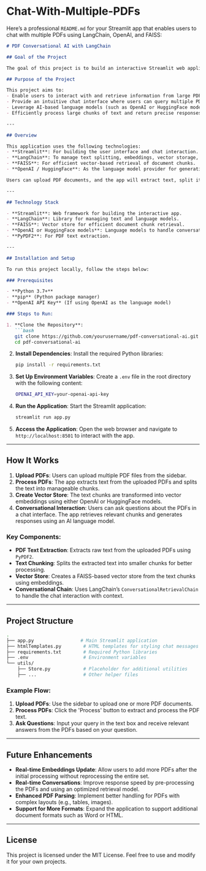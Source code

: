 # Chat-With-Multiple-PDFs
Here’s a professional `README.md` for your Streamlit app that enables users to chat with multiple PDFs using LangChain, OpenAI, and FAISS:

```markdown
# PDF Conversational AI with LangChain

## Goal of the Project

The goal of this project is to build an interactive Streamlit web application where users can upload multiple PDF files and ask questions about the content. The application processes the PDFs, splits the text into manageable chunks, and utilizes embeddings to create a vector store for efficient conversational retrieval. The system answers user queries by retrieving relevant content from the uploaded PDFs.

## Purpose of the Project

This project aims to:
- Enable users to interact with and retrieve information from large PDF documents.
- Provide an intuitive chat interface where users can query multiple PDFs simultaneously.
- Leverage AI-based language models (such as OpenAI or HuggingFace models) for document understanding and answering user questions.
- Efficiently process large chunks of text and return precise responses through a conversational interface.

---

## Overview

This application uses the following technologies:
- **Streamlit**: For building the user interface and chat interaction.
- **LangChain**: To manage text splitting, embeddings, vector storage, and retrieval chains.
- **FAISS**: For efficient vector-based retrieval of document chunks.
- **OpenAI / HuggingFace**: As the language model provider for generating conversational responses.

Users can upload PDF documents, and the app will extract text, split it into chunks, and generate vector embeddings for search and retrieval. The chat interface allows users to ask questions about the documents, with responses generated by an AI language model.

---

## Technology Stack

- **Streamlit**: Web framework for building the interactive app.
- **LangChain**: Library for managing text and language models.
- **FAISS**: Vector store for efficient document chunk retrieval.
- **OpenAI or HuggingFace models**: Language models to handle conversational queries.
- **PyPDF2**: For PDF text extraction.

---

## Installation and Setup

To run this project locally, follow the steps below:

### Prerequisites

- **Python 3.7+**
- **pip** (Python package manager)
- **OpenAI API Key** (If using OpenAI as the language model)

### Steps to Run:

1. **Clone the Repository**:
   ```bash
   git clone https://github.com/yourusername/pdf-conversational-ai.git
   cd pdf-conversational-ai
   ```

2. **Install Dependencies**:
   Install the required Python libraries:
   ```bash
   pip install -r requirements.txt
   ```

3. **Set Up Environment Variables**:
   Create a `.env` file in the root directory with the following content:
   ```bash
   OPENAI_API_KEY=your-openai-api-key
   ```

4. **Run the Application**:
   Start the Streamlit application:
   ```bash
   streamlit run app.py
   ```

5. **Access the Application**:
   Open the web browser and navigate to `http://localhost:8501` to interact with the app.

---

## How It Works

1. **Upload PDFs**: Users can upload multiple PDF files from the sidebar.
2. **Process PDFs**: The app extracts text from the uploaded PDFs and splits the text into manageable chunks.
3. **Create Vector Store**: The text chunks are transformed into vector embeddings using either OpenAI or HuggingFace models.
4. **Conversational Interaction**: Users can ask questions about the PDFs in a chat interface. The app retrieves relevant chunks and generates responses using an AI language model.

### Key Components:

- **PDF Text Extraction**: Extracts raw text from the uploaded PDFs using `PyPDF2`.
- **Text Chunking**: Splits the extracted text into smaller chunks for better processing.
- **Vector Store**: Creates a FAISS-based vector store from the text chunks using embeddings.
- **Conversational Chain**: Uses LangChain’s `ConversationalRetrievalChain` to handle the chat interaction with context.

---

## Project Structure

```bash
.
├── app.py                 # Main Streamlit application
├── htmlTemplates.py        # HTML templates for styling chat messages
├── requirements.txt        # Required Python libraries
├── .env                    # Environment variables
└── utils/
    ├── Store.py            # Placeholder for additional utilities
    ├── ...                 # Other helper files
```

### Example Flow:

1. **Upload PDFs**: Use the sidebar to upload one or more PDF documents.
2. **Process PDFs**: Click the 'Process' button to extract and process the PDF text.
3. **Ask Questions**: Input your query in the text box and receive relevant answers from the PDFs based on your question.

---

## Future Enhancements

- **Real-time Embeddings Update**: Allow users to add more PDFs after the initial processing without reprocessing the entire set.
- **Real-time Conversations**: Improve response speed by pre-processing the PDFs and using an optimized retrieval model.
- **Enhanced PDF Parsing**: Implement better handling for PDFs with complex layouts (e.g., tables, images).
- **Support for More Formats**: Expand the application to support additional document formats such as Word or HTML.

---

## License

This project is licensed under the MIT License. Feel free to use and modify it for your own projects.
```

